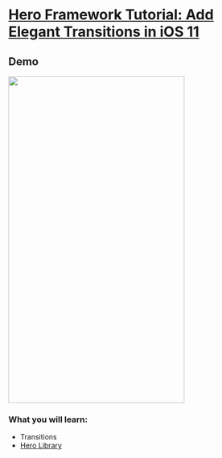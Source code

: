 <h1><a href="https://www.youtube.com/watch?v=9inorgaUJmQ" target="_blank">Hero Framework Tutorial: Add Elegant Transitions in iOS 11</a></h1>

## Demo

<img src="https://i.imgur.com/OIB3Cop.gif" width="350" height="650">

### What you will learn:
- Transitions
- [Hero Library](https://github.com/lkzhao/Hero)

